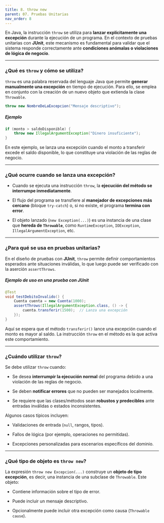 ```yaml
---
title: 8. throw new
parent: 07. Pruebas Unitarias
nav_order: 8
---
```


En Java, la instrucción `throw` se utiliza para **lanzar explícitamente una excepción** durante la ejecución de un programa. En el contexto de pruebas unitarias con **JUnit**, este mecanismo es fundamental para validar que el sistema responde correctamente ante **condiciones anómalas o violaciones de lógica de negocio**.

---
### ¿Qué es `throw` y cómo se utiliza?

`throw` es una palabra reservada del lenguaje Java que permite **generar manualmente una excepción** en tiempo de ejecución. Para ello, se emplea en conjunto con la creación de un nuevo objeto que extienda la clase `Throwable`.

```java
throw new NombreDeLaExcepcion("Mensaje descriptivo");
```

##### Ejemplo

```java
if (monto > saldoDisponible) {
    throw new IllegalArgumentException("Dinero insuficiente");
}
```

En este ejemplo, se lanza una excepción cuando el monto a transferir excede el saldo disponible, lo que constituye una violación de las reglas de negocio.

---
### ¿Qué ocurre cuando se lanza una excepción?

- Cuando se ejecuta una instrucción `throw`, la **ejecución del método se interrumpe inmediatamente**.

- El flujo del programa se transfiere al **manejador de excepciones más cercano** (bloque `try-catch`) o, si no existe, el programa **termina con error**.

- El objeto lanzado (`new Exception(...)`) es una instancia de una clase que **hereda de `Throwable`**, como `RuntimeException`, `IOException`, `IllegalArgumentException`, etc.

---
### ¿Para qué se usa en pruebas unitarias?

En el diseño de pruebas con **JUnit**, `throw` permite definir comportamientos esperados ante situaciones inválidas, lo que luego puede ser verificado con la aserción `assertThrows`.

##### Ejemplo de uso en una prueba con JUnit

```java
@Test
void testDebitoInvalido() {
    Cuenta cuenta = new Cuenta(1000);
    assertThrows(IllegalArgumentException.class, () -> {
        cuenta.transferir(1500);  // Lanza una excepción
    });
}
```

Aquí se espera que el método `transferir()` lance una excepción cuando el monto es mayor al saldo. La instrucción `throw` en el método es la que activa este comportamiento.

---
### ¿Cuándo utilizar `throw`?

Se debe utilizar `throw` cuando:

- Se desea **interrumpir la ejecución normal** del programa debido a una violación de las reglas de negocio.

- Se deben **notificar errores** que no pueden ser manejados localmente.

- Se requiere que las clases/métodos sean **robustos y predecibles** ante entradas inválidas o estados inconsistentes.

Algunos casos típicos incluyen:

- Validaciones de entrada (`null`, rangos, tipos).

- Fallos de lógica (por ejemplo, operaciones no permitidas).

- Excepciones personalizadas para escenarios específicos del dominio.

---
### ¿Qué tipo de objeto es `throw new`?

La expresión `throw new Excepcion(...)` construye un **objeto de tipo excepción**, es decir, una instancia de una subclase de `Throwable`. Este objeto:

- Contiene información sobre el tipo de error.

- Puede incluir un mensaje descriptivo.

- Opcionalmente puede incluir otra excepción como causa (`Throwable cause`).

